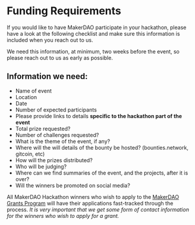 # Funding Requirements

If you would like to have MakerDAO participate in your hackathon, please have a look at the following checklist and make sure this information is included when you reach out to us.

We need this information, at minimum, two weeks before the event, so please reach out to us as early as possible.

## Information we need:

* Name of event
* Location
* Date
* Number of expected participants
* Please provide links to details **specific to the hackathon part of the event**
* Total prize requested?
* Number of challenges requested?
* What is the theme of the event, if any?
* Where will the will details of the bounty be hosted? \(bounties.network, gitcoin, etc\)
* How will the prizes distributed?
* Who will be judging?
* Where can we find summaries of the event, and the projects, after it is over?
* Will the winners be promoted on social media?

All MakerDAO Hackathon winners who wish to apply to the [MakerDAO Grants Program](https://github.com/makerdao/community/tree/master/grants) will have their applications fast-tracked through the process. _It is very important that we get some form of contact information for the winners who wish to apply for a grant._

